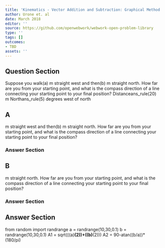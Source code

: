 ```yaml
---
title: 'Kinematics - Vector Addition and Subtraction: Graphical Method'
author: Urone et. al
date: March 2018
editor: ''
source: https://github.com/openwebwork/webwork-open-problem-library
type: ''
tags: []
outcomes:
- TBD
assets: ''
---
```


## Question Section 

Suppose you walk(a) m straight west and then(b) m straight north. How far are you from your starting point, and what is the compass direction of a line connecting your starting point to your final position?
Distanceans_rule(20) m 
Northans_rule(5) degrees west of north

## A
m straight west and then(b) m straight north. How far are you from your starting point, and what is the compass direction of a line connecting your starting point to your final position?
### Answer Section
## B
m straight north. How far are you from your starting point, and what is the compass direction of a line connecting your starting point to your final position?
### Answer Section


## Answer Section

from random import randrange
a = randrange(10,30,0.1)
b = randrange(10,30,0.1)
A1 = sqrt(((a)**(2))+((b)**(2)))
A2 = 90-atan((b/a))*(180/pi)